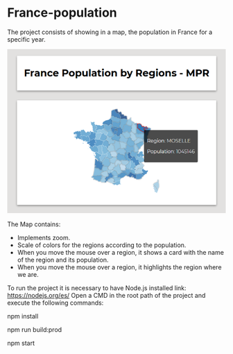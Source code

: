 # France-population
The project consists of showing in a map, the population in France for a specific year.

![alt text](https://github.com/fenixdreamer/France-population/blob/master/img/france_img.png "Img Map")

The Map contains:
- Implements zoom.
- Scale of colors for the regions according to the population.
- When you move the mouse over a region, it shows a card with the name of the region and its population.
- When you move the mouse over a region, it highlights the region where we are.

To run the project it is necessary to have Node.js installed
link: https://nodejs.org/es/
Open a CMD in the root path of the project and execute the following commands:

npm install

npm run build:prod

npm start
